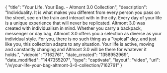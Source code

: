 {
    "title": "Your Life. Your Bag. - Altmont 3.0 Collection",
    "description": "Individuality.  It is what makes you different from every person you pass on the street, see on the train and interact with in the city.  Every day of your life is a unique experience that will never be replicated.  Altmont 3.0 was created with individualism in mind.  Whether you carry a backpack, messenger or day bag, Altmont 3.0 offers you a selection as diverse as your individual style.  For you, there is no such thing as a \"typical\" day, and just like you, this collection adapts to any situation.  Your life is active, moving and constantly changing and Altmont 3.0 will be there for whatever it holds.",
    "videoid": "7162761",
    "date_created": "1358952969",
    "date_modified": "1447355207",
    "type": "captivate",
    "layout": "video",
    "url": "\/v\/your-life-your-bag-altmont-3-0-collection\/7162761"
}